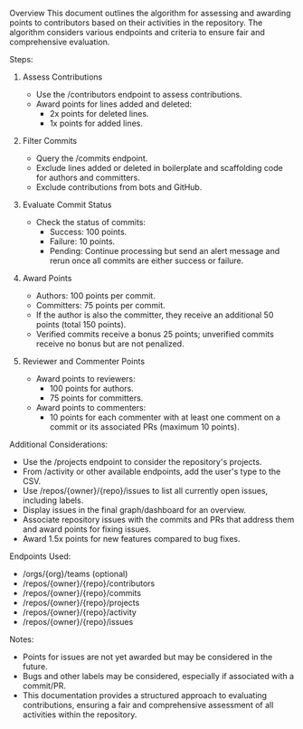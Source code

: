 Overview
This document outlines the algorithm for assessing and awarding points to contributors based on their activities in the repository. The algorithm considers various endpoints and criteria to ensure fair and comprehensive evaluation.

Steps:

1. Assess Contributions
    - Use the /contributors endpoint to assess contributions.
    - Award points for lines added and deleted:
      - 2x points for deleted lines.
      - 1x points for added lines.

2. Filter Commits
    - Query the /commits endpoint.
    - Exclude lines added or deleted in boilerplate and scaffolding code for authors and committers.
    - Exclude contributions from bots and GitHub.

3. Evaluate Commit Status
    - Check the status of commits:
      - Success: 100 points.
      - Failure: 10 points.
      - Pending: Continue processing but send an alert message and rerun once all commits are either success or failure.

4. Award Points
    - Authors: 100 points per commit.
    - Committers: 75 points per commit.
    - If the author is also the committer, they receive an additional 50 points (total 150 points).
    - Verified commits receive a bonus 25 points; unverified commits receive no bonus but are not penalized.

6. Reviewer and Commenter Points
    - Award points to reviewers:
      - 100 points for authors.
      - 75 points for committers.
    - Award points to commenters:
      - 10 points for each commenter with at least one comment on a commit or its associated PRs (maximum 10 points).

Additional Considerations:
- Use the /projects endpoint to consider the repository's projects.
- From /activity or other available endpoints, add the user's type to the CSV.
- Use /repos/{owner}/{repo}/issues to list all currently open issues, including labels.
- Display issues in the final graph/dashboard for an overview.
- Associate repository issues with the commits and PRs that address them and award points for fixing issues.
- Award 1.5x points for new features compared to bug fixes.

Endpoints Used:
- /orgs/{org}/teams (optional)
- /repos/{owner}/{repo}/contributors
- /repos/{owner}/{repo}/commits
- /repos/{owner}/{repo}/projects
- /repos/{owner}/{repo}/activity
- /repos/{owner}/{repo}/issues

Notes:
- Points for issues are not yet awarded but may be considered in the future.
- Bugs and other labels may be considered, especially if associated with a commit/PR.
- This documentation provides a structured approach to evaluating contributions, ensuring a fair and comprehensive assessment of all activities within the repository.
